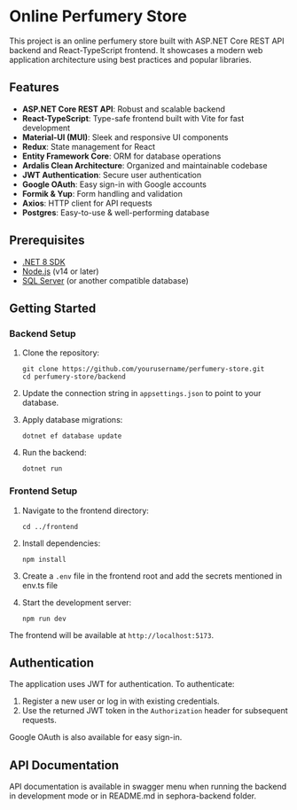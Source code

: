 # Online Perfumery Store

This project is an online perfumery store built with ASP.NET Core REST API backend and React-TypeScript frontend. It showcases a modern web application architecture using best practices and popular libraries.

## Features

- **ASP.NET Core REST API**: Robust and scalable backend
- **React-TypeScript**: Type-safe frontend built with Vite for fast development
- **Material-UI (MUI)**: Sleek and responsive UI components
- **Redux**: State management for React
- **Entity Framework Core**: ORM for database operations
- **Ardalis Clean Architecture**: Organized and maintainable codebase
- **JWT Authentication**: Secure user authentication
- **Google OAuth**: Easy sign-in with Google accounts
- **Formik & Yup**: Form handling and validation
- **Axios**: HTTP client for API requests
- **Postgres**: Easy-to-use & well-performing database

## Prerequisites

- [.NET 8 SDK](https://dotnet.microsoft.com/download)
- [Node.js](https://nodejs.org/) (v14 or later)
- [SQL Server](https://www.microsoft.com/en-us/sql-server/sql-server-downloads) (or another compatible database)

## Getting Started

### Backend Setup

1. Clone the repository:
   ```
   git clone https://github.com/yourusername/perfumery-store.git
   cd perfumery-store/backend
   ```

2. Update the connection string in `appsettings.json` to point to your database.

3. Apply database migrations:
   ```
   dotnet ef database update
   ```

4. Run the backend:
   ```
   dotnet run
   ```

### Frontend Setup

1. Navigate to the frontend directory:
   ```
   cd ../frontend
   ```

2. Install dependencies:
   ```
   npm install
   ```

3. Create a `.env` file in the frontend root and add the secrets mentioned in env.ts file  

4. Start the development server:
   ```
   npm run dev
   ```

The frontend will be available at `http://localhost:5173`.

## Authentication

The application uses JWT for authentication. To authenticate:

1. Register a new user or log in with existing credentials.
2. Use the returned JWT token in the `Authorization` header for subsequent requests.

Google OAuth is also available for easy sign-in.

## API Documentation

API documentation is available in swagger menu when running the backend in development mode or in README.md in sephora-backend folder.
